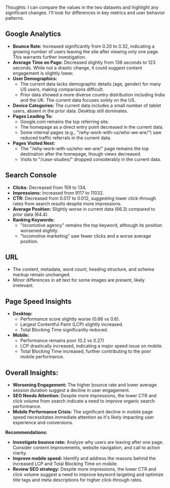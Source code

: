 Thoughts: I can compare the values in the two datasets and highlight any significant changes. I'll look for differences in key metrics and user behavior patterns.

## Google Analytics

* **Bounce Rate:** Increased significantly from 0.20 to 0.32, indicating a growing number of users leaving the site after viewing only one page. This warrants further investigation. 
* **Average Time on Page:** Decreased slightly from 136 seconds to 123 seconds. While not a drastic change, it could suggest content engagement is slightly lower.
* **User Demographics:** 
    * The current data lacks demographic details (age, gender) for many US users, making comparisons difficult.  
    *  Prior data showed a more diverse country distribution including India and the UK. The current data focuses solely on the US.
* **Device Categories:** The current data includes a small number of tablet users, absent in the prior data.  Desktop still dominates.
* **Pages Leading To:** 
    * Google.com remains the top referring site.
    * The homepage as a direct entry point decreased in the current data.
    * Some internal pages (e.g., "/why-work-with-us/who-we-are/") saw reduced traffic referrals in the current data.
* **Pages Visited Next:** 
    * The "/why-work-with-us/who-we-are/" page remains the top destination after the homepage, though views decreased.
    * Visits to "/case-studies/" dropped considerably in the current data.

## Search Console

* **Clicks:** Decreased from 159 to 134.
* **Impressions:** Increased from 9117 to 11032.
* **CTR:** Decreased from 0.017 to 0.012, suggesting lower click-through rates from search results despite more impressions.
* **Average Position:** Slightly worse in current data (66.3) compared to prior data (64.4). 
* **Ranking Keywords:**
    * "locomotive agency" remains the top keyword, although its position worsened slightly. 
    * "locomotive marketing" saw fewer clicks and a worse average position.

## URL 

* The content, metadata, word count, heading structure, and schema markup remain unchanged.
* Minor differences in alt text for some images are present, likely irrelevant. 

## Page Speed Insights

* **Desktop:**
    * Performance score slightly worse (0.66 vs 0.6).
    * Largest Contentful Paint (LCP) slightly increased.
    * Total Blocking Time significantly reduced.
* **Mobile:**
    * Performance remains poor (0.2 vs 0.27)
    * LCP drastically increased, indicating a major speed issue on mobile. 
    * Total Blocking Time increased, further contributing to the poor mobile performance.


## Overall Insights:

* **Worsening Engagement:** The higher bounce rate and lower average session duration suggest a decline in user engagement.
* **SEO Needs Attention:** Despite more impressions, the lower CTR and click volume from search indicate a need to improve organic search performance. 
* **Mobile Performance Crisis:**  The significant decline in mobile page speed necessitates immediate attention as it's likely impacting user experience and conversions. 

**Recommendations:**

* **Investigate bounce rate:** Analyze why users are leaving after one page. Consider content improvements, website navigation, and call to action clarity.
* **Improve mobile speed:** Identify and address the reasons behind the increased LCP and Total Blocking Time on mobile.
* **Review SEO strategy:** Despite more impressions, the lower CTR and click volume suggest a need to improve keyword targeting and optimize title tags and meta descriptions for higher click-through rates. 
